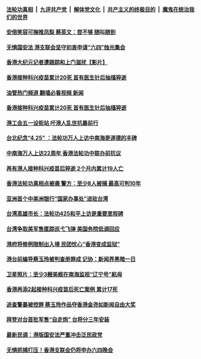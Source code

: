 ####  [法轮功真相](../../../../basic/blob/master/README.md?t=04282201) &nbsp;|&nbsp; [九评共产党](../../../../9ping.md/blob/master/README.md?t=04282201) &nbsp;|&nbsp; [解体党文化](../../../../jtdwh.md/blob/master/README.md?t=04282201)  &nbsp;|&nbsp; [共产主义的终极目的](../../../../gczydzjmd.md/blob/master/README.md?t=04282201) &nbsp;|&nbsp; [魔鬼在统治我们的世界](../../../../mgztzwmdsj.md/blob/master/README.md?t=04282201) 

#### [安倍笑容可掬推凤梨  蔡英文：尝不够 随叫随到](../pages/soh55/499712.md?t=04282201) 
#### [无惧国安法 港支联会坚守初衷申请“六四”烛光集会](../pages/soh55/499388.md?t=04282201) 
#### [香港大纪元记者遭跟踪和上门滋扰【影片】](../pages/soh55/499334.md?t=04282201) 
#### [香港接种科兴疫苗累计20死 首有医生针后抽搐猝逝](../pages/soh55/499067.md?t=04282201) 
#### [油管热门频道 翻墙必看视频 新闻](http://95.179.203.213:81/youtube.html)
#### [香港接种科兴疫苗累计20死 首有医生针后抽搐猝逝](../pages/soh55/499067.md?t=04282201) 
#### [港工会五一设街站 吁港人乱世抗暴前行](../pages/soh55/499040.md?t=04282201) 
#### [台北纪念“4.25” ：法轮功万人上访中南海是道德的丰碑](../pages/soh55/498455.md?t=04282201) 
#### [中南海万人上访22周年 香港法轮功中联办前抗议](../pages/soh55/498674.md?t=04282201) 
#### [再有港人接种科兴疫苗后猝逝 2个月内累计19人亡](../pages/soh55/498461.md?t=04282201) 
#### [香港法轮功真相点被袭 警方：至少8人被捕 最高可判10年](../pages/soh55/498257.md?t=04282201) 
#### [亚洲首个中美洲银行“国家办事处”进驻台湾](../pages/soh55/497999.md?t=04282201) 
#### [台湾高雄市长：法轮功425和平上访是重要里程碑](../pages/soh55/497894.md?t=04282201) 
#### [台湾争取美军售匿踪巡弋飞弹  美国务院低调回应](../pages/soh55/497888.md?t=04282201) 
#### [港府将修例限制出入境 民团忧心“香港变成监狱”](../pages/soh55/497723.md?t=04282201) 
#### [港台前编导蔡玉玲被判查册罪成 记协：新闻界黑暗一日](../pages/soh55/497702.md?t=04282201) 
#### [卫星照片：至少3艘美舰在南海监视“辽宁号”航母](../pages/soh55/497645.md?t=04282201) 
#### [香港再添2起接种科兴疫苗后死亡案例 累计17死](../pages/soh55/497570.md?t=04282201) 
#### [追查警暴被控罪 蔡玉玲作品夺香港金尧如新闻自由大奖](../pages/soh55/497291.md?t=04282201) 
#### [拜登对台首批军售“自走炮” 台将分三年安装](../pages/soh55/496964.md?t=04282201) 
#### [最新民调：港版国安法严重冲击泛民政党](../pages/soh55/496901.md?t=04282201) 
#### [无惧抓捕打压！香港支联会仍将申办六四晚会](../pages/soh55/496814.md?t=04282201) 
<img src='http://gfw-breaker.win/goodnews/indexes/soh55.md' width='0px' height='0px'/>
